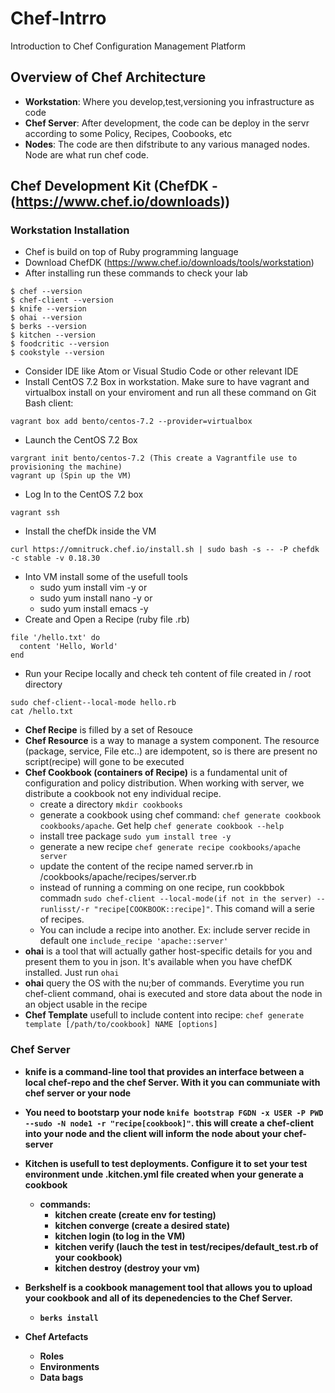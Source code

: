# Chef-Intrro
Introduction to Chef Configuration Management Platform

## Overview of Chef Architecture
* <b>Workstation</b>: Where you develop,test,versioning you infrastructure as code
* <b>Chef Server</b>: After development, the code can be deploy in the servr according to some Policy, Recipes, Coobooks, etc
* <b>Nodes</b>: The code are then difstribute to any various managed nodes. Node are what run chef code.

## Chef Development Kit (ChefDK - (https://www.chef.io/downloads))
### Workstation Installation
* Chef is build on top of Ruby programming language
* Download ChefDK (https://www.chef.io/downloads/tools/workstation)
* After installing run these commands to check your lab
```
$ chef --version
$ chef-client --version
$ knife --version
$ ohai --version
$ berks --version
$ kitchen --version
$ foodcritic --version
$ cookstyle --version
```
* Consider IDE like Atom or Visual Studio Code or other relevant IDE
* Install CentOS 7.2 Box in workstation. Make sure to have vagrant and virtualbox install on your enviroment and run all these command on Git Bash client:
```
vagrant box add bento/centos-7.2 --provider=virtualbox
```
* Launch the CentOS 7.2 Box
```
vargrant init bento/centos-7.2 (This create a Vagrantfile use to provisioning the machine)
vagrant up (Spin up the VM)
```
* Log In to the CentOS 7.2 box
```
vagrant ssh
```
* Install the chefDk inside the VM
```
curl https://omnitruck.chef.io/install.sh | sudo bash -s -- -P chefdk -c stable -v 0.18.30
```
* Into VM install some of the usefull tools
  - sudo yum install vim -y  or
  - sudo yum install nano -y  or
  - sudo yum install emacs -y
* Create and Open a Recipe (ruby file .rb)
```
file '/hello.txt' do
  content 'Hello, World'
end
```
* Run your Recipe locally and check teh content of file created in / root directory
```
sudo chef-client--local-mode hello.rb
cat /hello.txt
```
* <b>Chef Recipe</b> is filled by a set of Resouce
* <b>Chef Resource</b> is a way to manage a system component. The resource (package, service, File etc..) are idempotent, so is there are present no script(recipe) will gone to be executed 
* <b>Chef Cookbook (containers of Recipe)</b> is a fundamental unit of configuration and policy distribution. When working with server, we distribute a cookbook not eny individual recipe. 
  -  create a directory `mkdir cookbooks`
  -  generate a cookbook using chef command: `chef generate cookbook cookbooks/apache`. Get help `chef generate cookbook --help`
  -  install tree package `sudo yum install tree -y`
  -  generate a new recipe `chef generate recipe cookbooks/apache server`
  -  update the content of the recipe named server.rb in /cookbooks/apache/recipes/server.rb
  -  instead of running a comming on one recipe, run cookbbok commadn `sudo chef-client --local-mode(if not in the server) --runlisst/-r "recipe[COOKBOOK::recipe]"`. This comand will a serie of recipes.
  -  You can include a recipe into another. Ex: include server recide in default one `include_recipe 'apache::server'`
* <b>ohai</b> is a tool that will actually gather host-specific details for you and present them to you in json. It's available when you have chefDK installed. Just run `ohai`
* <b>ohai</b> query the OS with the nu;ber of commands. Everytime you run chef-client command, ohai is executed and store data about the node in an object usable in the recipe
* <b>Chef Template</b> usefull to include content into recipe: `chef generate template [/path/to/cookbook] NAME [options]`

### Chef Server
* <b>knife</v> is a command-line tool that provides an interface between a local chef-repo and the chef Server. With it you can communiate with chef server or your node
* You need to bootstarp your node `knife bootstrap FGDN -x USER -P PWD --sudo -N node1 -r "recipe[cookbook]"`. this will create a chef-client into your node and the client will inform the node about your chef-server
* <b>Kitchen</v> is usefull to test deployments. Configure it to set your test environment unde .kitchen.yml file created when your generate a cookbook
  - commands:
    - kitchen create (create env for testing)
    - kitchen converge (create a desired state)
    - kitchen login (to log in the VM)
    - kitchen verify (lauch the test in test/recipes/default_test.rb of your cookbook)
    - kitchen destroy (destroy your vm)

* <b>Berkshelf</b> is a cookbook management tool that allows you to upload your cookbook and all of its depenedencies to the Chef Server.
  - `berks install`

* <b>Chef Artefacts</b>
  - Roles
  - Environments
  - Data bags

